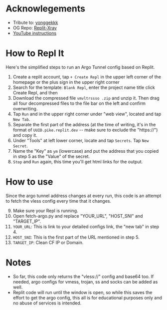 # Acknowlegements
* Tribute to: [yonggekkk](https://github.com/yonggekkk)
* OG Repo: [Replit-Xray](https://github.com/yonggekkk/Replit-Xray/tree/main)
* [YouTube instructions](https://www.youtube.com/watch?v=p1G_yLCcIq0)

# How to Repl It
Here's the simplified steps to run an Argo Tunnel config based on Replit.

1. Create a replit account, tap `+ Create Repl` in the upper left corner of the homepage or the plus sign in the upper right corner
2. Search for the template: `Blank Repl`, enter the project name title click Create Repl, and then
3. Download the compressed file `vmvltrssso .zip` and unzip it. Then drag all four decompressed files to the file bar on the left and confirm overwriting.
4. Tap `Run` and in the upper right corner under "web view", located and tap `New Tab`.
5. Separate the first part of the address (at the time of writing, it's in the format of `UUID.pike.replit.dev` -- make sure to exclude the "https://") and copy it.
6. Under "Tools" at left lower corner, locate and tap `Secrets`. Tap `New Secret`.
7. Name the "Key" as `ym` (lowercase) and put the address that you copied in step 5 as the "Value" of the secret.
8. `Stop` and `Run` again, this time you'll get html links for the output.

# How to use
Since the argo tunnel address changes at every run, this code is an attempt to fetch the vless config every time that it changes.

9. Make sure your Repl is running.
10. Open fetch-argo.py and replace "YOUR_URL", "HOST_SNI" and "TARGET_IP".
11. `YOUR_URL`: This is link to your detailed configs link, the "new tab" in step 4.
12. `HOST_SNI`: This is the first part of the URL mentioned in step 5.
13. `TARGET_IP`: Clean CF IP or Domain.

# Notes
* So far, this code only returns the "vless://" config and base64 too. If needed, argo configs for vmess, trojan, ss and socks can be added as well.
* Replit code will run until the window is open, so while this saves the effort to get the argo config, this all is for educational purposes only and no abuse of services is intended.
